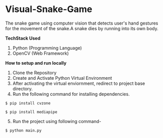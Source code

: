 # Visual-Snake-Game
The snake game using computer vision that detects user's hand gestures for the movement of the snake.A snake dies by running into its own body.  


**TechStack Used**
1. Python (Programming Language)
2. OpenCV (Web Framework)

**How to setup and run locally**

1. Clone the Repository
2. Create and Activate Python Virtual Environment
3. After activating the virtual enviornment, redirect to project base directory.
4. Run the following command for installing dependencies. 
  ```
  $ pip install cvzone
  ```
  ```
  $ pip install mediapipe
  ```
5. Run the project using following command-
  ```
  $ python main.py
  ```
